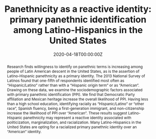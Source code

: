 --- 
abstract: "Research finds willingness to identify on panethnic terms is increasing among people of Latin American descent in the United States, as is the assertion of Latino-Hispanic panethnicity as a primary identity. The 2013 National Survey of Latinos found that one-fifth of respondents identified most often as “Hispanic/Latino” rather than with a “Hispanic origin term” or as “American”. Drawing on these data, we examine the sociodemographic factors associated with primary panethnic identification (PPI). We find that Democratic Party affiliation and Mexican heritage increase the overall likelihood of PPI. Having less than a high school education, identifying racially as “Hispanic/Latino” or “other race”, Spanish fluency, being a first-generation immigrant, and non-citizenship increase the likelihood of PPI over “American”. These results suggest Latino-Hispanic panethnicity may represent a reactive identity associated with politicization, marginalization, and racialization. Many Latino-Hispanics in the United States are opting for a racialized primary panethnic identity over an “American” identity."
authors: 
- Daniel E. Martínez
- admin
date: "2020-04-18T00:00:00Z"
doi: 10.1080/01419870.2020.1752392
featured: false
image: 
  focal_point: ""
  preview_only: false
projects: []
publication: "*Ethnic and Racial Studies, 44*(05)"
publication_short: "*Ethnic and Racial Studies, 44*(05)"
publication_types: 
  - "2"
publishDate: "2020-04-18T00:00:00Z"
title: "Panethnicity as a reactive identity: primary panethnic identification among Latino-Hispanics in the United States"
url_code: "https://github.com/kelseygonzalez/Latino-Panethnicity"
url_dataset: "https://www.pewresearch.org/hispanic/dataset/2013-national-survey-of-latinos/"
url_pdf: "/files/primarypanethnicity.pdf"
url_poster: ""
url_project: ""
url_slides: ""
url_source: ""
url_video: ""
---